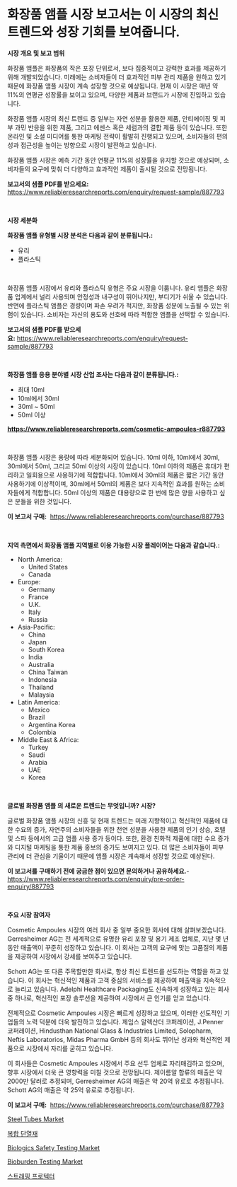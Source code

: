 <p><h1>화장품 앰플 시장 보고서는 이 시장의 최신 트렌드와 성장 기회를 보여줍니다.</h1></p><p><strong>시장 개요 및 보고 범위</strong></p>
<p><p>화장품 앰플은 화장품의 작은 포장 단위로서, 보다 집중적이고 강력한 효과를 제공하기 위해 개발되었습니다. 미래에는 소비자들이 더 효과적인 피부 관리 제품을 원하고 있기 때문에 화장품 앰플 시장이 계속 성장할 것으로 예상됩니다. 현재 이 시장은 매년 약 11%의 연평균 성장률을 보이고 있으며, 다양한 제품과 브랜드가 시장에 진입하고 있습니다.</p><p>화장품 앰플 시장의 최신 트렌드 중 일부는 자연 성분을 활용한 제품, 안티에이징 및 피부 과민 반응을 위한 제품, 그리고 에센스 혹은 세럼과의 결합 제품 등이 있습니다. 또한 온라인 및 소셜 미디어를 통한 마케팅 전략이 활발히 진행되고 있으며, 소비자들의 편의성과 접근성을 높이는 방향으로 시장이 발전하고 있습니다.</p><p>화장품 앰플 시장은 예측 기간 동안 연평균 11%의 성장률을 유지할 것으로 예상되며, 소비자들의 요구에 맞춰 더 다양하고 효과적인 제품이 출시될 것으로 전망됩니다.</p></p>
<p><strong>보고서의 샘플 PDF를 받으세요:</strong> <a href="https://www.reliableresearchreports.com/enquiry/request-sample/887793">https://www.reliableresearchreports.com/enquiry/request-sample/887793</a></p>
<p>&nbsp;</p>
<p><strong>시장 세분화</strong></p>
<p><strong>화장품 앰플 유형별 시장 분석은 다음과 같이 분류됩니다.:</strong></p>
<p><ul><li>유리</li><li>플라스틱</li></ul></p>
<p>&nbsp;</p>
<p><p>화장품 앰플 시장에서 유리와 플라스틱 유형은 주요 시장을 이룹니다. 유리 앰플은 화장품 업계에서 널리 사용되며 안정성과 내구성이 뛰어나지만, 부디기가 쉬울 수 있습니다. 반면에 플라스틱 앰플은 경량이며 파손 우려가 적지만, 화장품 성분에 노출될 수 있는 위험이 있습니다. 소비자는 자신의 용도와 선호에 따라 적합한 앰플을 선택할 수 있습니다.</p></p>
<p><strong>보고서의 샘플 PDF를 받으세요:</strong>&nbsp;<a href="https://www.reliableresearchreports.com/enquiry/request-sample/887793">https://www.reliableresearchreports.com/enquiry/request-sample/887793</a></p>
<p>&nbsp;</p>
<p><strong> 화장품 앰플 응용 분야별 시장 산업 조사는 다음과 같이 분류됩니다.:</strong></p>
<p><ul><li>최대 10ml</li><li>10ml에서 30ml</li><li>30ml ~ 50ml</li><li>50ml 이상</li></ul></p>
<p><strong><a href="https://www.reliableresearchreports.com/cosmetic-ampoules-r887793">https://www.reliableresearchreports.com/cosmetic-ampoules-r887793</a></strong></p>
<p>&nbsp;</p>
<p><p>화장품 앰플 시장은 용량에 따라 세분화되어 있습니다. 10ml 이하, 10ml에서 30ml, 30ml에서 50ml, 그리고 50ml 이상의 시장이 있습니다. 10ml 이하의 제품은 휴대가 편리하고 일회용으로 사용하기에 적합합니다. 10ml에서 30ml의 제품은 짧은 기간 동안 사용하기에 이상적이며, 30ml에서 50ml의 제품은 보다 지속적인 효과를 원하는 소비자들에게 적합합니다. 50ml 이상의 제품은 대용량으로 한 번에 많은 양을 사용하고 싶은 분들을 위한 것입니다.</p></p>
<p><strong>이 보고서 구매:</strong>&nbsp; <a href="https://www.reliableresearchreports.com/purchase/887793">https://www.reliableresearchreports.com/purchase/887793</a></p>
<p>&nbsp;</p>
<p><strong>지역 측면에서 화장품 앰플 지역별로 이용 가능한 시장 플레이어는 다음과 같습니다.:</strong></p>
<p><ul>
    <li>
        North America:
        <ul>
            <li>United States</li>
            <li>Canada</li>
        </ul>
    </li>
    <li>
        Europe:
        <ul>
            <li>Germany</li>
            <li>France</li>
            <li>U.K.</li>
            <li>Italy</li>
            <li>Russia</li>
        </ul>
    </li>
    <li>
        Asia-Pacific:
        <ul>
            <li>China</li>
            <li>Japan</li>
            <li>South Korea</li>
            <li>India</li>
            <li>Australia</li>
            <li>China Taiwan</li>
            <li>Indonesia</li>
            <li>Thailand</li>
            <li>Malaysia</li>
        </ul>
    </li>
    <li>
        Latin America:
        <ul>
            <li>Mexico</li>
            <li>Brazil</li>
            <li>Argentina Korea</li>
            <li>Colombia</li>
        </ul>
    </li>
    <li>
        Middle East & Africa:
        <ul>
            <li>Turkey</li>
            <li>Saudi</li>
            <li>Arabia</li>
            <li>UAE</li>
            <li>Korea</li>
        </ul>
    </li>
    </ul></p>
<p>&nbsp;</p>
<p><strong>글로벌 화장품 앰플 의 새로운 트렌드는 무엇입니까? 시장?</strong></p>
<p><p>글로벌 화장품 앰플 시장의 신흥 및 현재 트렌드는 미래 지향적이고 혁신적인 제품에 대한 수요의 증가, 자연주의 소비자들을 위한 천연 성분을 사용한 제품의 인기 상승, 호텔 및 스파 등에서의 고급 앰플 사용 증가 등이다. 또한, 환경 친화적 제품에 대한 수요 증가와 디지털 마케팅을 통한 제품 홍보의 증가도 보여지고 있다. 더 많은 소비자들이 피부 관리에 더 관심을 기울이기 때문에 앰플 시장은 계속해서 성장할 것으로 예상된다.</p></p>
<p><strong>이 보고서를 구매하기 전에 궁금한 점이 있으면 문의하거나 공유하세요.</strong>- <a href="https://www.reliableresearchreports.com/enquiry/pre-order-enquiry/887793">https://www.reliableresearchreports.com/enquiry/pre-order-enquiry/887793</a></p>
<p>&nbsp;</p>
<p><strong>주요 시장 참여자</strong></p>
<p><p>Cosmetic Ampoules 시장의 여러 회사 중 일부 중요한 회사에 대해 살펴보겠습니다. Gerresheimer AG는 전 세계적으로 유명한 유리 포장 및 용기 제조 업체로, 지난 몇 년 동안 매출액이 꾸준히 성장하고 있습니다. 이 회사는 고객의 요구에 맞는 고품질의 제품을 제공하여 시장에서 강세를 보여주고 있습니다.</p><p>Schott AG는 또 다른 주목할만한 회사로, 항상 최신 트렌드를 선도하는 역할을 하고 있습니다. 이 회사는 혁신적인 제품과 고객 중심의 서비스를 제공하여 매출액을 지속적으로 늘리고 있습니다. Adelphi Healthcare Packaging도 신속하게 성장하고 있는 회사 중 하나로, 혁신적인 포장 솔루션을 제공하여 시장에서 큰 인기를 얻고 있습니다.</p><p>전체적으로 Cosmetic Ampoules 시장은 빠르게 성장하고 있으며, 이러한 선도적인 기업들의 노력 덕분에 더욱 발전하고 있습니다. 제임스 알렉산더 코퍼레이션, J.Penner 코퍼레이션, Hindusthan National Glass & Industries Limited, Solopharm, Neftis Laboratorios, Midas Pharma GmbH 등의 회사도 뛰어난 성과와 혁신적인 제품으로 시장에서 자리를 굳히고 있습니다.</p><p>이 회사들은 Cosmetic Ampoules 시장에서 주요 선두 업체로 자리매김하고 있으며, 향후 시장에서 더욱 큰 영향력을 미칠 것으로 전망됩니다. 제이름알 합류의 매출은 약 2000만 달러로 추정되며, Gerresheimer AG의 매출은 약 20억 유로로 추정됩니다. Schott AG의 매출은 약 25억 유로로 추정됩니다.</p></p>
<p><strong>이 보고서 구매:</strong>&nbsp;&nbsp;<a href="https://www.reliableresearchreports.com/purchase/887793">https://www.reliableresearchreports.com/purchase/887793</a></p>
<p><p><a href="https://issuu.com/reportprime-2/docs/steel-tubes-market-size-2030.pptx">Steel Tubes Market</a></p><p><a href="https://github.com/vsoq0zknh59/Market-Research-Report-List-1/blob/main/709492623814.md">복합 단열재</a></p><p><a href="https://github.com/bobicer/Market-Research-Report-List-2/blob/main/biologics-safety-testing-market.md">Biologics Safety Testing Market</a></p><p><a href="https://github.com/globismark/Market-Research-Report-List-2/blob/main/bioburden-testing-market.md">Bioburden Testing Market</a></p><p><a href="https://github.com/Tristiarton768456/Market-Research-Report-List-1/blob/main/502405923815.md">스트래핑 프로텍터</a></p></p>